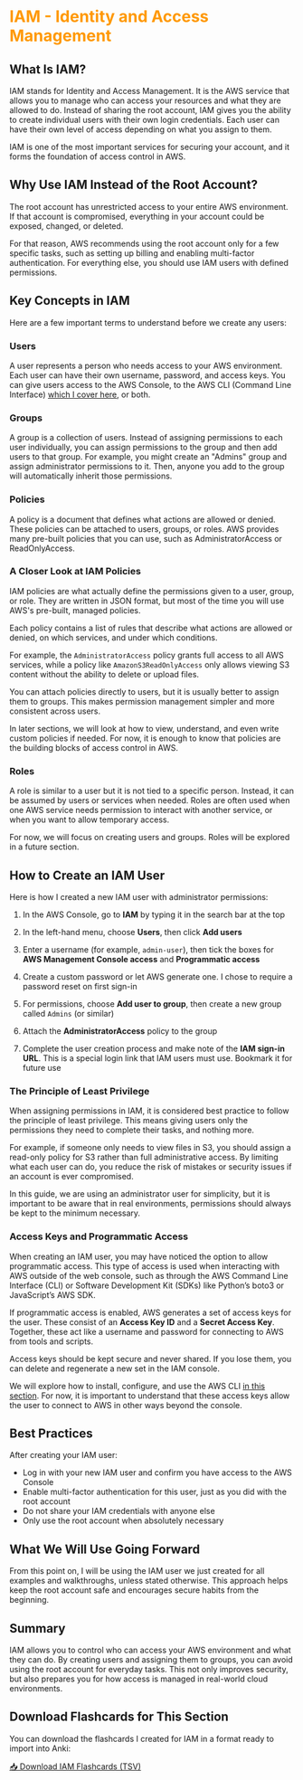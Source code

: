 <h1 style="color: #FF9900;">IAM - Identity and Access Management</h1>

## What Is IAM?

IAM stands for Identity and Access Management. It is the AWS service that allows you to manage who can access your resources and what they are allowed to do. Instead of sharing the root account, IAM gives you the ability to create individual users with their own login credentials. Each user can have their own level of access depending on what you assign to them.

IAM is one of the most important services for securing your account, and it forms the foundation of access control in AWS.

## Why Use IAM Instead of the Root Account?

The root account has unrestricted access to your entire AWS environment. If that account is compromised, everything in your account could be exposed, changed, or deleted.

For that reason, AWS recommends using the root account only for a few specific tasks, such as setting up billing and enabling multi-factor authentication. For everything else, you should use IAM users with defined permissions.

## Key Concepts in IAM

Here are a few important terms to understand before we create any users:

### Users

A user represents a person who needs access to your AWS environment. Each user can have their own username, password, and access keys. You can give users access to the AWS Console, to the AWS CLI (Command Line Interface) [which I cover here](cli.md), or both.

### Groups

A group is a collection of users. Instead of assigning permissions to each user individually, you can assign permissions to the group and then add users to that group. For example, you might create an "Admins" group and assign administrator permissions to it. Then, anyone you add to the group will automatically inherit those permissions.

### Policies

A policy is a document that defines what actions are allowed or denied. These policies can be attached to users, groups, or roles. AWS provides many pre-built policies that you can use, such as AdministratorAccess or ReadOnlyAccess.

### A Closer Look at IAM Policies

IAM policies are what actually define the permissions given to a user, group, or role. They are written in JSON format, but most of the time you will use AWS's pre-built, managed policies.

Each policy contains a list of rules that describe what actions are allowed or denied, on which services, and under which conditions.

For example, the `AdministratorAccess` policy grants full access to all AWS services, while a policy like `AmazonS3ReadOnlyAccess` only allows viewing S3 content without the ability to delete or upload files.

You can attach policies directly to users, but it is usually better to assign them to groups. This makes permission management simpler and more consistent across users.

In later sections, we will look at how to view, understand, and even write custom policies if needed. For now, it is enough to know that policies are the building blocks of access control in AWS.

### Roles

A role is similar to a user but it is not tied to a specific person. Instead, it can be assumed by users or services when needed. Roles are often used when one AWS service needs permission to interact with another service, or when you want to allow temporary access.

For now, we will focus on creating users and groups. Roles will be explored in a future section.

## How to Create an IAM User

Here is how I created a new IAM user with administrator permissions:

1. In the AWS Console, go to **IAM** by typing it in the search bar at the top

2. In the left-hand menu, choose **Users**, then click **Add users**

3. Enter a username (for example, `admin-user`), then tick the boxes for **AWS Management Console access** and **Programmatic access**

4. Create a custom password or let AWS generate one. I chose to require a password reset on first sign-in

5. For permissions, choose **Add user to group**, then create a new group called `Admins` (or similar)

6. Attach the **AdministratorAccess** policy to the group

7. Complete the user creation process and make note of the **IAM sign-in URL**. This is a special login link that IAM users must use. Bookmark it for future use

### The Principle of Least Privilege

When assigning permissions in IAM, it is considered best practice to follow the principle of least privilege. This means giving users only the permissions they need to complete their tasks, and nothing more.

For example, if someone only needs to view files in S3, you should assign a read-only policy for S3 rather than full administrative access. By limiting what each user can do, you reduce the risk of mistakes or security issues if an account is ever compromised.

In this guide, we are using an administrator user for simplicity, but it is important to be aware that in real environments, permissions should always be kept to the minimum necessary.

### Access Keys and Programmatic Access

When creating an IAM user, you may have noticed the option to allow programmatic access. This type of access is used when interacting with AWS outside of the web console, such as through the AWS Command Line Interface (CLI) or Software Development Kit (SDKs)  like Python’s boto3 or JavaScript’s AWS SDK.

If programmatic access is enabled, AWS generates a set of access keys for the user. These consist of an **Access Key ID** and a **Secret Access Key**. Together, these act like a username and password for connecting to AWS from tools and scripts.

Access keys should be kept secure and never shared. If you lose them, you can delete and regenerate a new set in the IAM console.

We will explore how to install, configure, and use the AWS CLI [in this section](cli.md). For now, it is important to understand that these access keys allow the user to connect to AWS in other ways beyond the console.

## Best Practices

After creating your IAM user:

- Log in with your new IAM user and confirm you have access to the AWS Console
- Enable multi-factor authentication for this user, just as you did with the root account
- Do not share your IAM credentials with anyone else
- Only use the root account when absolutely necessary

## What We Will Use Going Forward

From this point on, I will be using the IAM user we just created for all examples and walkthroughs, unless stated otherwise. This approach helps keep the root account safe and encourages secure habits from the beginning.

## Summary

IAM allows you to control who can access your AWS environment and what they can do. By creating users and assigning them to groups, you can avoid using the root account for everyday tasks. This not only improves security, but also prepares you for how access is managed in real-world cloud environments.

## Download Flashcards for This Section

You can download the flashcards I created for IAM in a format ready to import into Anki:

[📥 Download IAM Flashcards (TSV)](flashcards/IAM_flashcards_for_Anki.tsv.zip)
